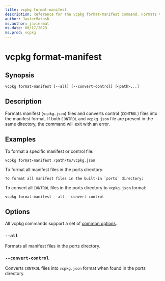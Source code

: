 ```yaml
---
title: vcpkg format-manifest
description: Reference for the vcpkg format-manifest command. Formats vcpkg.json files and converts CONTROL files to vcpkg.json format.
author: JavierMatosD
ms.author: javiermat
ms.date: 08/17/2023
ms.prod: vcpkg
---
```


# vcpkg format-manifest

## Synopsis

```console
vcpkg format-manifest [--all] [--convert-control] [<path>...]
```

## Description
Formats manifest (`vcpkg.json`) files and converts control (`CONTROL`) files into the manifest format.
If both `CONTROL` and `vcpkg.json` file are present in the same directory, the command will exit with an error.

## Examples

To format a specific manifest or control file:
```console
vcpkg format-manifest /path/to/vcpkg.json
```

To format all manifest files in the ports directory:
```console
To format all manifest files in the built-in `ports` directory:
```

To convert all `CONTROL` files in the ports directory to `vcpkg.json` format:
```console
vcpkg format-manifest --all --convert-control
```

## Options

All vcpkg commands support a set of [common options](common-options.md).

### `--all`

Formats all manifest files in the ports directory.

### `--convert-control`

Converts `CONTROL` files into `vcpkg.json` format when found in the ports directory.